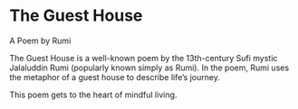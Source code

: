 # The Guest House
A Poem by Rumi

The Guest House is a well-known poem by the 13th-century Sufi mystic Jalaluddin Rumi (popularly known simply as Rumi). 
In the poem, Rumi uses the metaphor of a guest house to describe life’s journey.

This poem gets to the heart of mindful living.
